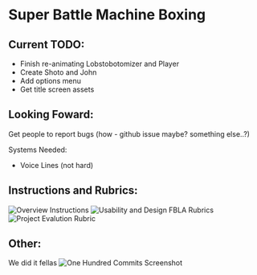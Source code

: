 # Super Battle Machine Boxing

## Current TODO:
- Finish re-animating Lobstobotomizer and Player
- Create Shoto and John
- Add options menu
- Get title screen assets

## Looking Foward:

Get people to report bugs
(how - github issue maybe? something else..?)

Systems Needed:
- Voice Lines (not hard)

## Instructions and Rubrics:
![Overview Instructions](https://user-images.githubusercontent.com/60948236/151413129-abf6ce12-e1b7-4707-8e89-00be1c25220a.PNG)
![Usability and Design FBLA Rubrics](https://user-images.githubusercontent.com/25912240/151106959-20a48b69-03d2-4b3b-bae6-799779299d2f.png)
![Project Evalution Rubric](https://user-images.githubusercontent.com/25912240/151107027-4b8ab0ab-6251-4edd-950a-5e4e4b367358.png)

## Other:

We did it fellas
![One Hundred Commits Screenshot](https://user-images.githubusercontent.com/25912240/151107043-e74ca7ee-74d3-4189-9f3c-83123c4fee6b.png)
